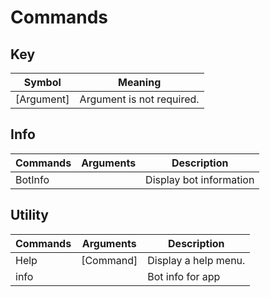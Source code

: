 # Commands

## Key 
| Symbol      | Meaning                        |
|-------------|--------------------------------|
| [Argument]  | Argument is not required.      |

## Info
| Commands | Arguments | Description             |
|----------|-----------|-------------------------|
| BotInfo  |           | Display bot information |

## Utility
| Commands | Arguments | Description          |
|----------|-----------|----------------------|
| Help     | [Command] | Display a help menu. |
| info     |           | Bot info for app     |

